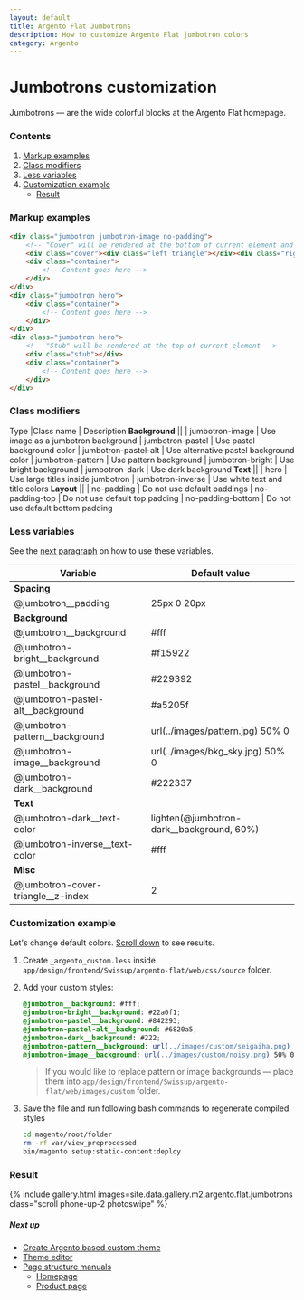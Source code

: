 ```yaml
---
layout: default
title: Argento Flat Jumbotrons
description: How to customize Argento Flat jumbotron colors
category: Argento
---
```


# Jumbotrons customization

Jumbotrons — are the wide colorful blocks at the Argento Flat homepage.

### Contents

 1. [Markup examples](#markup-examples)
 2. [Class modifiers](#class-modifiers)
 3. [Less variables](#less-variables)
 4. [Customization example](#customization-example)
    - [Result](#result)

### Markup examples

```html
<div class="jumbotron jumbotron-image no-padding">
    <!-- "Cover" will be rendered at the bottom of current element and will partially cover its content -->
    <div class="cover"><div class="left triangle"></div><div class="right triangle"></div></div>
    <div class="container">
        <!-- Content goes here -->
    </div>
</div>
<div class="jumbotron hero">
    <div class="container">
        <!-- Content goes here -->
    </div>
</div>
<div class="jumbotron hero">
    <!-- "Stub" will be rendered at the top of current element -->
    <div class="stub"></div>
    <div class="container">
        <!-- Content goes here -->
    </div>
</div>
```

### Class modifiers

Type |Class name | Description
**Background** ||
| jumbotron-image | Use image as a jumbotron background
| jumbotron-pastel | Use pastel background color
| jumbotron-pastel-alt | Use alternative pastel background color
| jumbotron-pattern | Use pattern background
| jumbotron-bright | Use bright background
| jumbotron-dark | Use dark background
**Text** ||
| hero | Use large titles inside jumbotron
| jumbotron-inverse | Use white text and title colors
**Layout** ||
| no-padding | Do not use default paddings
| no-padding-top | Do not use default top padding
| no-padding-bottom | Do not use default bottom padding

### Less variables

See the [next paragraph](#customization-example) on how to use these variables.

Variable | Default value
---------|--------------
**Spacing** |
@jumbotron__padding | 25px 0 20px
**Background** |
@jumbotron__background | #fff
@jumbotron-bright__background | #f15922
@jumbotron-pastel__background | #229392
@jumbotron-pastel-alt__background | #a5205f
@jumbotron-pattern__background | url(../images/pattern.jpg) 50% 0
@jumbotron-image__background | url(../images/bkg_sky.jpg) 50% 0
@jumbotron-dark__background | #222337
**Text** |
@jumbotron-dark__text-color | lighten(@jumbotron-dark__background, 60%)
@jumbotron-inverse__text-color | #fff
**Misc** |
@jumbotron-cover-triangle__z-index | 2

### Customization example

Let's change default colors. [Scroll down](#result) to see results.

 1. Create `_argento_custom.less` inside
    `app/design/frontend/Swissup/argento-flat/web/css/source` folder.
 3. Add your custom styles:

    ```scss
    @jumbotron__background: #fff;
    @jumbotron-bright__background: #22a0f1;
    @jumbotron-pastel__background: #842293;
    @jumbotron-pastel-alt__background: #6820a5;
    @jumbotron-dark__background: #222;
    @jumbotron-pattern__background: url(../images/custom/seigaiha.png) 50% 0;
    @jumbotron-image__background: url(../images/custom/noisy.png) 50% 0;
    ```

    > If you would like to replace pattern or image backgrounds — place them into
    > `app/design/frontend/Swissup/argento-flat/web/images/custom` folder.

 4. Save the file and run following bash commands to regenerate compiled styles

    ```bash
    cd magento/root/folder
    rm -rf var/view_preprocessed
    bin/magento setup:static-content:deploy
    ```

### Result

{% include gallery.html images=site.data.gallery.m2.argento.flat.jumbotrons class="scroll phone-up-2 photoswipe" %}

##### Next up

 -  [Create Argento based custom theme](/m2/argento/customization/custom-theme/)
 -  [Theme editor](theme-editor/)
 -  [Page structure manuals](/m2/argento/flat/page-structure/)
    -  [Homepage](page-structure/homepage/)
    -  [Product page](page-structure/product-page/)
